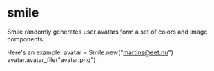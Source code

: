 smile
=====

Smile randomly generates user avatars form a set of colors and image components.

Here's an example:
    avatar = Smile.new("martins@eet.nu")
    avatar.avatar_file("avatar.png")